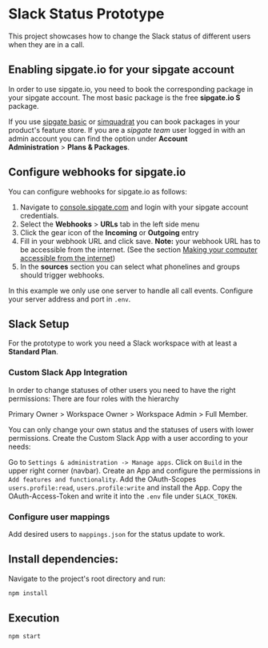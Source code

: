 # Slack Status Prototype

This project showcases how to change the Slack status of different users
when they are in a call.

## Enabling sipgate.io for your sipgate account
In order to use sipgate.io, you need to book the corresponding package in your sipgate account. The most basic package is the free **sipgate.io S** package.

If you use [sipgate basic](https://app.sipgatebasic.de/feature-store) or [simquadrat](https://app.simquadrat.de/feature-store) you can book packages in your product's feature store.
If you are a _sipgate team_ user logged in with an admin account you can find the option under **Account Administration**&nbsp;>&nbsp;**Plans & Packages**.

## Configure webhooks for sipgate.io 
You can configure webhooks for sipgate.io as follows:

1. Navigate to [console.sipgate.com](https://console.sipgate.com/) and login with your sipgate account credentials.
2. Select the **Webhooks**&nbsp;>&nbsp;**URLs** tab in the left side menu
3. Click the gear icon of the **Incoming** or **Outgoing** entry
4. Fill in your webhook URL and click save. **Note:** your webhook URL has to be accessible from the internet. (See the section [Making your computer accessible from the internet](#making-your-computer-accessible-from-the-internet)) 
5. In the **sources** section you can select what phonelines and groups should trigger webhooks.

In this example we only use one server to handle all call events. Configure your server address and port
in `.env`.

## Slack Setup

For the prototype to work you need a Slack workspace with at least a **Standard Plan**.

### Custom Slack App Integration

In order to change statuses of other users you need to have the right permissions:
There are four roles with the hierarchy

Primary Owner > Workspace Owner > Workspace Admin > Full Member.

You can only change your own status and the statuses of users with lower permissions.
Create the Custom Slack App with a user according to your needs:

Go to `Settings & administration -> Manage apps`. Click on `Build` in the upper right corner (navbar).
Create an App and configure the permissions in `Add features and functionality`. Add the OAuth-Scopes
`users.profile:read`, `users.profile:write` and install the App. Copy the OAuth-Access-Token and write it into the `.env` file under `SLACK_TOKEN`.

### Configure user mappings

Add desired users to `mappings.json` for the status update to work.

## Install dependencies:
Navigate to the project's root directory and run:
```bash
npm install
```

## Execution

```bash
npm start
```
